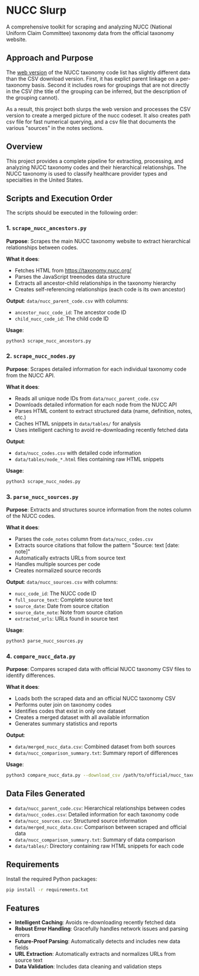 # NUCC Slurp

A comprehensive toolkit for scraping and analyzing NUCC (National Uniform Claim Committee) taxonomy data from the official taxonomy website.

## Approach and Purpose
The [web version](https://taxonomy.nucc.org/) of the NUCC taxonomy code list has slightly different data than the CSV download version.
First, it has explict parent linkage on a per-taxonomy basis. Second it includes rows for groupings that are not directly in the CSV (the title of the grouping can be inferred, but the description of the grouping cannot).

As a result, this project both slurps the web version and processes the CSV version to create a merged picture of the nucc codeset. 
It also creates path csv file for fast numerical querying, and a csv file that documents the various "sources" in the notes sections. 

## Overview

This project provides a complete pipeline for extracting, processing, and analyzing NUCC taxonomy codes and their hierarchical relationships. The NUCC taxonomy is used to classify healthcare provider types and specialties in the United States.

## Scripts and Execution Order

The scripts should be executed in the following order:

### 1. `scrape_nucc_ancestors.py`
**Purpose**: Scrapes the main NUCC taxonomy website to extract hierarchical relationships between codes.

**What it does**:
- Fetches HTML from https://taxonomy.nucc.org/
- Parses the JavaScript treenodes data structure
- Extracts all ancestor-child relationships in the taxonomy hierarchy
- Creates self-referencing relationships (each code is its own ancestor)

**Output**: `data/nucc_parent_code.csv` with columns:
- `ancestor_nucc_code_id`: The ancestor code ID
- `child_nucc_code_id`: The child code ID

**Usage**:
```bash
python3 scrape_nucc_ancestors.py
```

### 2. `scrape_nucc_nodes.py`
**Purpose**: Scrapes detailed information for each individual taxonomy code from the NUCC API.

**What it does**:
- Reads all unique node IDs from `data/nucc_parent_code.csv`
- Downloads detailed information for each node from the NUCC API
- Parses HTML content to extract structured data (name, definition, notes, etc.)
- Caches HTML snippets in `data/tables/` for analysis
- Uses intelligent caching to avoid re-downloading recently fetched data

**Output**: 
- `data/nucc_codes.csv` with detailed code information
- `data/tables/node_*.html` files containing raw HTML snippets

**Usage**:
```bash
python3 scrape_nucc_nodes.py
```

### 3. `parse_nucc_sources.py`
**Purpose**: Extracts and structures source information from the notes column of the NUCC codes.

**What it does**:
- Parses the `code_notes` column from `data/nucc_codes.csv`
- Extracts source citations that follow the pattern "Source: text [date: note]"
- Automatically extracts URLs from source text
- Handles multiple sources per code
- Creates normalized source records

**Output**: `data/nucc_sources.csv` with columns:
- `nucc_code_id`: The NUCC code ID
- `full_source_text`: Complete source text
- `source_date`: Date from source citation
- `source_date_note`: Note from source citation
- `extracted_urls`: URLs found in source text

**Usage**:
```bash
python3 parse_nucc_sources.py
```

### 4. `compare_nucc_data.py`
**Purpose**: Compares scraped data with official NUCC taxonomy CSV files to identify differences.

**What it does**:
- Loads both the scraped data and an official NUCC taxonomy CSV
- Performs outer join on taxonomy codes
- Identifies codes that exist in only one dataset
- Creates a merged dataset with all available information
- Generates summary statistics and reports

**Output**:
- `data/merged_nucc_data.csv`: Combined dataset from both sources
- `data/nucc_comparison_summary.txt`: Summary report of differences

**Usage**:
```bash
python3 compare_nucc_data.py --download_csv /path/to/official/nucc_taxonomy.csv --scrapped_csv ./data/nucc_codes.csv
```

## Data Files Generated

- `data/nucc_parent_code.csv`: Hierarchical relationships between codes
- `data/nucc_codes.csv`: Detailed information for each taxonomy code
- `data/nucc_sources.csv`: Structured source information
- `data/merged_nucc_data.csv`: Comparison between scraped and official data
- `data/nucc_comparison_summary.txt`: Summary of data comparison
- `data/tables/`: Directory containing raw HTML snippets for each code

## Requirements

Install the required Python packages:

```bash
pip install -r requirements.txt
```

## Features

- **Intelligent Caching**: Avoids re-downloading recently fetched data
- **Robust Error Handling**: Gracefully handles network issues and parsing errors
- **Future-Proof Parsing**: Automatically detects and includes new data fields
- **URL Extraction**: Automatically extracts and normalizes URLs from source text
- **Data Validation**: Includes data cleaning and validation steps
